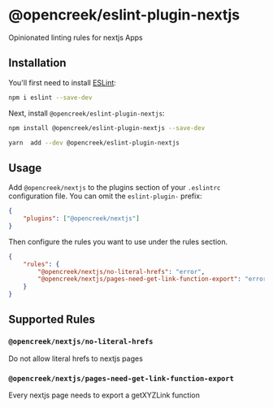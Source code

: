 # @opencreek/eslint-plugin-nextjs

Opinionated linting rules for nextjs Apps

## Installation

You'll first need to install [ESLint](https://eslint.org/):

```sh
npm i eslint --save-dev
```

Next, install `@opencreek/eslint-plugin-nextjs`:

```sh
npm install @opencreek/eslint-plugin-nextjs --save-dev
```

```sh
yarn  add --dev @opencreek/eslint-plugin-nextjs
```

## Usage

Add `@opencreek/nextjs` to the plugins section of your `.eslintrc` configuration file. You can omit the `eslint-plugin-` prefix:

```json
{
    "plugins": ["@opencreek/nextjs"]
}
```

Then configure the rules you want to use under the rules section.

```json
{
    "rules": {
        "@opencreek/nextjs/no-literal-hrefs": "error",
        "@opencreek/nextjs/pages-need-get-link-function-export": "error"
    }
}
```

## Supported Rules

### `@opencreek/nextjs/no-literal-hrefs`
Do not allow literal hrefs to nextjs pages

### `@opencreek/nextjs/pages-need-get-link-function-export`
Every nextjs page needs to export a getXYZLink function
